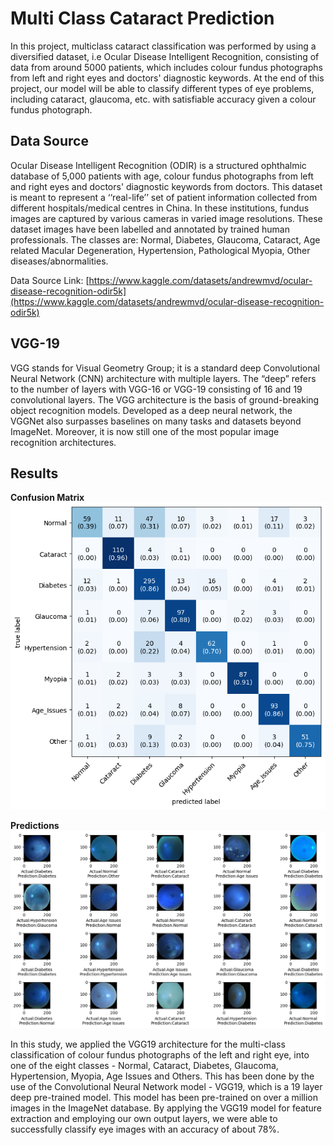 # Multi Class Cataract Prediction

In this project, multiclass cataract classification was performed by using a diversified dataset, i.e Ocular Disease Intelligent Recognition, consisting of data from around 5000 patients, which includes colour fundus photographs from left and right eyes and doctors' diagnostic keywords. At the end of this project, our model will be able to classify different types of eye problems, including cataract, glaucoma, etc. with satisfiable accuracy given a colour fundus photograph.

## Data Source
Ocular Disease Intelligent Recognition (ODIR) is a structured ophthalmic database of 5,000 patients with age, colour fundus photographs from left and right eyes and doctors' diagnostic keywords from doctors. This dataset is meant to represent a ‘‘real-life’’ set of patient information collected from different hospitals/medical centres in China. In these institutions, fundus images are captured by various cameras in varied image resolutions. These dataset images have been labelled and annotated by trained human professionals. The classes are: Normal, Diabetes, Glaucoma, Cataract, Age related Macular Degeneration, Hypertension, Pathological Myopia, Other diseases/abnormalities.

Data Source Link: [https://www.kaggle.com/datasets/andrewmvd/ocular-disease-recognition-odir5k](https://www.kaggle.com/datasets/andrewmvd/ocular-disease-recognition-odir5k)

## VGG-19
VGG stands for Visual Geometry Group; it is a standard deep Convolutional Neural Network (CNN) architecture with multiple layers. The “deep” refers to the number of layers with VGG-16 or VGG-19 consisting of 16 and 19 convolutional layers. The VGG architecture is the basis of ground-breaking object recognition models. Developed as a deep neural network, the VGGNet also surpasses baselines on many tasks and datasets beyond ImageNet. Moreover, it is now still one of the most popular image recognition architectures.

## Results
**Confusion Matrix**
![Confusion Matrix](https://github.com/Rajat1206/Multi-Class-Cataract-Prediction/blob/main/Images/confusionmatrix.png)

**Predictions**
![Predictions](https://github.com/Rajat1206/Multi-Class-Cataract-Prediction/blob/main/Images/results.png)

In this study, we applied the VGG19 architecture for the multi-class classification of colour fundus photographs of the left and right eye, into one of the eight classes - Normal, Cataract, Diabetes, Glaucoma, Hypertension, Myopia, Age Issues and Others. This has been done by the use of the Convolutional Neural Network model - VGG19, which is a 19 layer deep pre-trained model. This model has been pre-trained on over a million images in the ImageNet database. By applying the VGG19 model for feature extraction and employing our own output layers, we were able to successfully classify eye images with an accuracy of about 78%.
